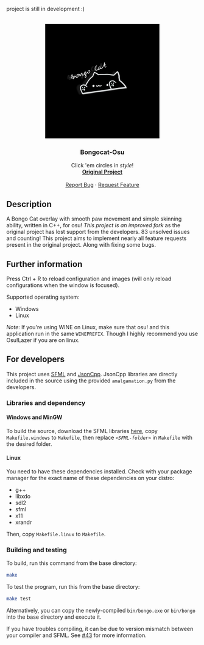 <!-- TOP OF README ANCHOR -->
<a name="top"></a>
project is still in development :)
<!-- PROJECT LOGO -->
<br/>
<div align="center">
  <a href="https://github.com/ZackeryRSmith/bongocat-osu/">
    <img src="./res/bongocatlogo.jpg" alt="logo" width="300" height="300">
  </a>

<h3 align="center">Bongocat-Osu</h3>
  <p align="center">
    Click 'em circles in <i>style</i>!
    <br/>
    <a href="https://github.com/kuroni/bongocat-osu"><strong>Original Project</strong></a>
    <br/><br/>
    <a href="https://github.com/ZackeryRSmith/junk/issues">Report Bug</a>
    ·
    <a href="https://github.com/ZackeryRSmith/junk/issues">Request Feature</a>
  </p>
</div>


## Description
A Bongo Cat overlay with smooth paw movement and simple skinning ability, written in C++, for osu! *This project is an improved fork* as the original project has lost support from the developers. 83 unsolved issues and counting! This project aims to implement nearly all feature requests present in the original project. Along with fixing some bugs.

## Further information
Press Ctrl + R to reload configuration and images (will only reload configurations when the window is focused).

Supported operating system:
* Windows
* Linux

_Note_: If you're using WINE on Linux, make sure that osu! and this application run in the same `WINEPREFIX`.
          Though I highly recommend you use Osu!Lazer if you are on linux.

## For developers
This project uses [SFML](https://www.sfml-dev.org/index.php) and [JsonCpp](https://github.com/open-source-parsers/jsoncpp). JsonCpp libraries are directly included in the source using the provided `amalgamation.py` from the developers.

### Libraries and dependency

#### Windows and MinGW
To build the source, download the SFML libraries [here](https://www.sfml-dev.org/index.php), copy `Makefile.windows` to `Makefile`, then replace *`<SFML-folder>`* in `Makefile` with the desired folder.

#### Linux
You need to have these dependencies installed. Check with your package manager for the exact name of these dependencies on your distro:
- g++
- libxdo
- sdl2
- sfml
- x11
- xrandr

Then, copy `Makefile.linux` to `Makefile`.

### Building and testing
To build, run this command from the base directory:

```sh
make
```

To test the program, run this from the base directory:

```sh
make test
```

Alternatively, you can copy the newly-compiled `bin/bongo.exe` or `bin/bongo` into the base directory and execute it.

If you have troubles compiling, it can be due to version mismatch between your compiler and SFML. See [#43](https://github.com/kuroni/bongocat-osu/issues/43) for more information.


